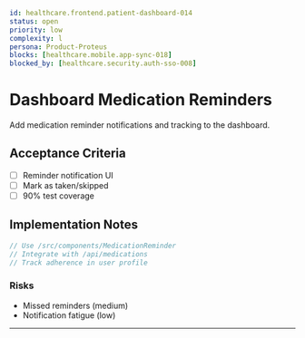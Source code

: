 ```yaml
id: healthcare.frontend.patient-dashboard-014
status: open
priority: low
complexity: l
persona: Product-Proteus
blocks: [healthcare.mobile.app-sync-018]
blocked_by: [healthcare.security.auth-sso-008]
```

# Dashboard Medication Reminders

Add medication reminder notifications and tracking to the dashboard.

## Acceptance Criteria

- [ ] Reminder notification UI
- [ ] Mark as taken/skipped
- [ ] 90% test coverage

## Implementation Notes

```typescript
// Use /src/components/MedicationReminder
// Integrate with /api/medications
// Track adherence in user profile
```

### Risks

- Missed reminders (medium)
- Notification fatigue (low)

---

[Product-Proteus]: ./personas/product-proteus.md
[healthcare.security.auth-sso-008]: ./tickets/healthcare.security.auth-sso-008.md
[healthcare.mobile.app-sync-018]: ./tickets/healthcare.mobile.app-sync-018.md
